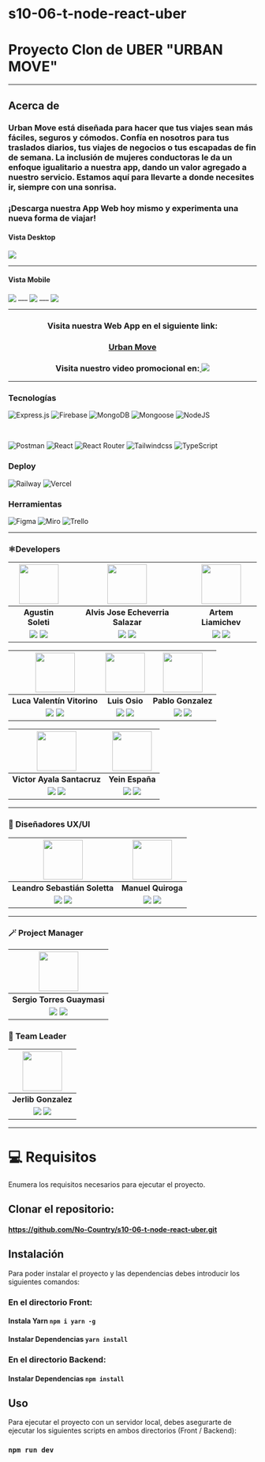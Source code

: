 # s10-06-t-node-react-uber 
# Proyecto Clon de UBER **"URBAN MOVE"**
---
## Acerca de
### Urban Move está diseñada para hacer que tus viajes sean más fáciles, seguros y cómodos. Confía en nosotros para tus traslados diarios, tus viajes de negocios o tus escapadas de fin de semana. La inclusión de mujeres conductoras le da un enfoque igualitario a nuestra app, dando un valor agregado a nuestro servicio. Estamos aquí para llevarte a donde necesites ir, siempre con una sonrisa. 
### ¡Descarga nuestra App Web hoy mismo y experimenta una nueva forma de viajar!
#### Vista Desktop
<img align="center" src="https://res.cloudinary.com/danjwp1pg/image/upload/v1694560378/Home.png">
<hr/>

#### Vista Mobile
<img align="center" src="https://res.cloudinary.com/danjwp1pg/image/upload/v1694560376/Mobile_Home.png">
___
<img align="center" src="https://res.cloudinary.com/danjwp1pg/image/upload/v1694561795/Dashboard.png">
___ 
<img align="center" src="https://res.cloudinary.com/danjwp1pg/image/upload/v1694658595/Search.png">

<hr/>

<h3 align="center"  ><b> Visita nuestra Web App en el siguiente link:</b></h3>
<h3 align="center"><a href="https://urbanmove.vercel.app/" target="_blank" rel="noopener noreferrer"> Urban Move</a></h3>
<h3 align="center"><b> Visita nuestro video promocional en:</b><a href="https://www.youtube.com/watch?v=Z9utuJtEJq4" target="_blank" rel="noopener noreferrer"> <img src="https://img.shields.io/badge/Video%20-%23FF0000.svg?&style=for-the-badge&logo=YouTube&logoColor=white"/></a></h3>

<hr/>

###  Tecnologías 
![Express.js](https://img.shields.io/badge/Express.js-%23404d59.svg?style=for-the-badge&logo=Express&logoColor=%2361DAFB) 
![Firebase](https://res.cloudinary.com/danjwp1pg/image/upload/v1694644911/firebase.svg)
![MongoDB](https://res.cloudinary.com/danjwp1pg/image/upload/v1694565646/MondoDB_i99ysm.svg)
![Mongoose](https://res.cloudinary.com/danjwp1pg/image/upload/v1694659947/mongoose.svg)
![NodeJS](https://img.shields.io/badge/Node.js-6DA55F?style=for-the-badge&logo=Node.js&logoColor=white)

<br/>

![Postman](https://res.cloudinary.com/danjwp1pg/image/upload/v1694659947/postman.svg)
![React](https://img.shields.io/badge/React-149eca?style=for-the-badge&logo=react&logoColor=fff)
![React Router](https://img.shields.io/badge/React_Router-000?style=for-the-badge&logo=reactrouter&logoColor=fff)
![Tailwindcss](https://img.shields.io/badge/tailwind-3b82f6?style=for-the-badge&logo=Tailwindcss&logoColor=white)
![TypeScript](https://img.shields.io/badge/Typescript-0074C2?style=for-the-badge&logo=Typescript&logoColor=white)

###  Deploy
![Railway](https://res.cloudinary.com/danjwp1pg/image/upload/v1694644335/railway_s.svg)
![Vercel](https://img.shields.io/badge/vercel%20-%23000000.svg?&style=for-the-badge&logo=vercel&logoColor=white)

###  Herramientas
![Figma](https://res.cloudinary.com/danjwp1pg/image/upload/v1694564806/Figma_izf7ta.svg)
![Miro](https://res.cloudinary.com/danjwp1pg/image/upload/v1694564806/Miro_zrblca.svg)
![Trello](https://res.cloudinary.com/danjwp1pg/image/upload/v1694564806/Trello_uqbiqn.svg)
<hr/>

### ⚛️Developers

| <img src="https://ca.slack-edge.com/T032Y55Q6VC-U04SL3QQJTD-67271d10c1a1-512" width=80>| <img src="https://ca.slack-edge.com/T032Y55Q6VC-U054MDY2A5U-5e8186c42f0c-512" width=80>| <img src="https://ca.slack-edge.com/T032Y55Q6VC-U05KK200EP4-b49abeeb2b58-512" width=80>|
|:-:|:-:|:-:|
| **Agustin Soleti**| **Alvis Jose Echeverria Salazar**| **Artem Liamichev**| 
| <a href="https://github.com/aguusoleti"><img src="https://img.shields.io/badge/github-%23121011.svg?&style=for-the-badge&logo=github&logoColor=white"/></a> <a href="https://www.linkedin.com/in/aguusoleti/"><img src="https://img.shields.io/badge/linkedin%20-%230077B5.svg?&style=for-the-badge&logo=linkedin&logoColor=white"/></a> | <a href="https://github.com/alvisEcheverria"><img src="https://img.shields.io/badge/github-%23121011.svg?&style=for-the-badge&logo=github&logoColor=white"/></a> <a href="https://www.linkedin.com/in/alvis-echeverria-555202244/"><img src="https://img.shields.io/badge/linkedin%20-%230077B5.svg?&style=for-the-badge&logo=linkedin&logoColor=white"/><a> | <a href="https://github.com/artem-liamichev"><img src="https://img.shields.io/badge/github-%23121011.svg?&style=for-the-badge&logo=github&logoColor=white"/></a> <a href="https://www.linkedin.com/in/artem-liamichev-6227b7266/"><img src="https://img.shields.io/badge/linkedin%20-%230077B5.svg?&style=for-the-badge&logo=linkedin&logoColor=white"/><a>

| <img src="https://ca.slack-edge.com/T032Y55Q6VC-U05KG404K61-418e7d17d018-512" width=80>| <img src="https://ca.slack-edge.com/T032Y55Q6VC-U05KG4BHG1K-78388deeab55-512" width=80>| <img src="https://ca.slack-edge.com/T032Y55Q6VC-U05E935DWJC-009d06664a2b-512" width=80>|
|:-:|:-:|:-:|
| **Luca Valentín Vitorino**| **Luis Osio**| **Pablo Gonzalez** | 
| <a href="https://github.com/vitorinoluca"><img src="https://img.shields.io/badge/github-%23121011.svg?&style=for-the-badge&logo=github&logoColor=white"/></a> <a href="https://ar.linkedin.com/in/luca-vitorino"><img src="https://img.shields.io/badge/linkedin%20-%230077B5.svg?&style=for-the-badge&logo=linkedin&logoColor=white"/></a> | <a href="https://github.com/LOsioChico"><img src="https://img.shields.io/badge/github-%23121011.svg?&style=for-the-badge&logo=github&logoColor=white"/></a> <a href="https://www.linkedin.com/in/losiochico/"><img src="https://img.shields.io/badge/linkedin%20-%230077B5.svg?&style=for-the-badge&logo=linkedin&logoColor=white"/><a> | <a href="https://github.com/ThePabloRevengeance"><img src="https://img.shields.io/badge/github-%23121011.svg?&style=for-the-badge&logo=github&logoColor=white"/></a> <a href="https://www.linkedin.com/in/pablo-julian-gonzalez/"><img src="https://img.shields.io/badge/linkedin%20-%230077B5.svg?&style=for-the-badge&logo=linkedin&logoColor=white"/><a>


| <img src="https://ca.slack-edge.com/T032Y55Q6VC-U05K4FPPKRV-8a419621a6dc-512" width=80>| <img src="https://ca.slack-edge.com/T032Y55Q6VC-U05K4FV1ACX-02b4e7cc5404-512" width=80> 
|:-:|:-:|
| **Victor Ayala Santacruz**| **Yein España**|  
| <a href="https://github.com/vicdeveloperr"><img src="https://img.shields.io/badge/github-%23121011.svg?&style=for-the-badge&logo=github&logoColor=white"/></a> <a href="https://py.linkedin.com/in/victor-ayala-santacruz-3243b623a"><img src="https://img.shields.io/badge/linkedin%20-%230077B5.svg?&style=for-the-badge&logo=linkedin&logoColor=white"/></a> | <a href="https://github.com/yeinwillie"><img src="https://img.shields.io/badge/github-%23121011.svg?&style=for-the-badge&logo=github&logoColor=white"/></a> <a href="https://www.linkedin.com/in/yein-e-734a7a233"><img src="https://img.shields.io/badge/linkedin%20-%230077B5.svg?&style=for-the-badge&logo=linkedin&logoColor=white"/><a> |


<hr/>

### 🎨 Diseñadores UX/UI
| <img src="https://ca.slack-edge.com/T032Y55Q6VC-U05L8P00JG0-efbdc2d26f3b-512" width=80>| <img src="https://ca.slack-edge.com/T032Y55Q6VC-U05C53LSLF5-7739e8089894-512" width=80> 
|:-:|:-:|
| **Leandro Sebastián Soletta** |  **Manuel Quiroga**|  
|<a href="https://www.behance.net/leandrosoletta1"><img src="https://img.shields.io/badge/Behance-1769ff?style=for-the-badge&logo=behance&logoColor=white"></a> <a href="https://ar.linkedin.com/in/leandro-soletta-1a5b62261"><img src="https://img.shields.io/badge/linkedin%20-%230077B5.svg?&style=for-the-badge&logo=linkedin&logoColor=white"/></a> | <a href="https://www.behance.net/manuelquiroga7"><img src="https://img.shields.io/badge/Behance-1769ff?style=for-the-badge&logo=behance&logoColor=white"></a> <a href="https://www.linkedin.com/in/manuelquirogalaspiur"><img src="https://img.shields.io/badge/linkedin%20-%230077B5.svg?&style=for-the-badge&logo=linkedin&logoColor=white"/><a> |

<hr/>

### 🪄 Project Manager
| <img src="https://ca.slack-edge.com/T032Y55Q6VC-U05KXLJJE4R-cade430e0656-512" width=80>|
|:-:|
| **Sergio Torres Guaymasi**|
|<a href="https://github.com/Sergio-TG"><img src="https://img.shields.io/badge/github-%23121011.svg?&style=for-the-badge&logo=github&logoColor=white"/></a> <a href="https://www.linkedin.com/in/sergiotg2022/"><img src="https://img.shields.io/badge/linkedin%20-%230077B5.svg?&style=for-the-badge&logo=linkedin&logoColor=white"/></a> ||

### 📝 Team Leader
| <img src="https://ca.slack-edge.com/T032Y55Q6VC-U05L8NQDAP2-9bdc7c1d854c-512" width=80>|
|:-:|
| **Jerlib Gonzalez**|
|<a href="https://github.com/JerlibGnzlz"><img src="https://img.shields.io/badge/github-%23121011.svg?&style=for-the-badge&logo=github&logoColor=white"/></a> <a href="https://www.linkedin.com/in/jerlibgnzlz/"><img src="https://img.shields.io/badge/linkedin%20-%230077B5.svg?&style=for-the-badge&logo=linkedin&logoColor=white"/></a> ||

<hr/>

# 💻 Requisitos
Enumera los requisitos necesarios para ejecutar el proyecto.

## Clonar el repositorio: 
#### https://github.com/No-Country/s10-06-t-node-react-uber.git

## Instalación
Para poder instalar el proyecto y las dependencias debes introducir los siguientes comandos:

### En el directorio Front:
#### Instala Yarn `npm i yarn -g`
#### Instalar Dependencias `yarn install`

### En el directorio Backend:
#### Instalar Dependencias `npm install`


## Uso
Para ejecutar el proyecto con un servidor local, debes asegurarte de ejecutar los siguientes scripts en ambos directorios (Front / Backend):
### `npm run dev`
